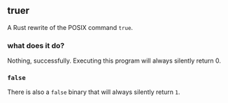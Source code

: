 ## truer
A Rust rewrite of the POSIX command `true`.

### what does it do?

Nothing, successfully. Executing this program will always silently return 0.

### `false`

There is also a `false` binary that will always silently return `1`.